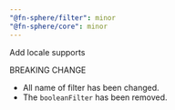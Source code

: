 ```yaml
---
"@fn-sphere/filter": minor
"@fn-sphere/core": minor
---
```


Add locale supports

BREAKING CHANGE

- All name of filter has been changed.
- The `booleanFilter` has been removed.
